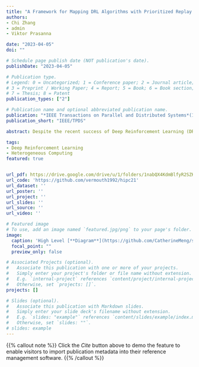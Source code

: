```yaml
---
title: "A Framework for Mapping DRL Algorithms with Prioritized Replay Buffer onto Heterogeneous Platforms"
authors:
- Chi Zhang
- admin
- Viktor Prasanna

date: "2023-04-05"
doi: ""

# Schedule page publish date (NOT publication's date).
publishDate: "2023-04-05"

# Publication type.
# Legend: 0 = Uncategorized; 1 = Conference paper; 2 = Journal article;
# 3 = Preprint / Working Paper; 4 = Report; 5 = Book; 6 = Book section;
# 7 = Thesis; 8 = Patent
publication_types: ["2"]

# Publication name and optional abbreviated publication name.
publication: "*IEEE Transactions on Parallel and Distributed Systems*(1)"
publication_short: "IEEE/TPDS"

abstract: Despite the recent success of Deep Reinforcement Learning (DRL) in self-driving cars, robotics and surveillance, training DRL agents takes tremendous amount of time and computation resources. We aim to accelerate DRL with Prioritized Replay Buffer due to its state-of-the-art performance on various benchmarks. The computation primitives of DRL with Prioritized Replay Buffer include environment emulation, neural network inference, sampling from Prioritized Replay Buffer, updating Prioritized Replay Buffer and neural network training. The speed of running these primitives varies for various DRL algorithms, making a fixed mapping of DRL algorithms inefficient. In this work, we propose a framework for mapping DRL algorithms onto heterogeneous platforms consisting of a multi-core CPU, a GPU and a FPGA.

tags:
- Deep Reinforcement Learning
- Heterogeneous Computing
featured: true


url_pdf: https://drive.google.com/drive/u/1/folders/1nabQX4KdmBlfyR2SZK4rNjWEgUWDXQFq
url_code: 'https://github.com/vermouth1992/hipc21'
url_dataset: ''
url_poster: ''
url_project: ''
url_slides: ''
url_source: ''
url_video: ''

# Featured image
# To use, add an image named `featured.jpg/png` to your page's folder. 
image:
  caption: 'High Level [**Diagram**](https://github.com/CatherineMeng/site-academic/blob/main/images/tpds_img.PNG)'
  focal_point: ""
  preview_only: false

# Associated Projects (optional).
#   Associate this publication with one or more of your projects.
#   Simply enter your project's folder or file name without extension.
#   E.g. `internal-project` references `content/project/internal-project/index.md`.
#   Otherwise, set `projects: []`.
projects: []

# Slides (optional).
#   Associate this publication with Markdown slides.
#   Simply enter your slide deck's filename without extension.
#   E.g. `slides: "example"` references `content/slides/example/index.md`.
#   Otherwise, set `slides: ""`.
# slides: example
---
```


{{% callout note %}}
Click the *Cite* button above to demo the feature to enable visitors to import publication metadata into their reference management software.
{{% /callout %}}